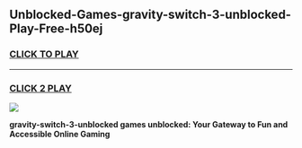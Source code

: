 
## Unblocked-Games-gravity-switch-3-unblocked-Play-Free-h50ej
<h3>
<a href="https://premium76.site?title=gravity-switch-3-unblocked&ref=19M">CLICK TO PLAY</a></h3>
<hr>

<h3>
<a href="https://premium76.site?title=gravity-switch-3-unblocked&ref=19M">CLICK 2 PLAY</a>
  
</h3>

<a href="https://premium76.site?title=gravity-switch-3-unblocked&ref=19M"><img src="https://clearcache.store/games.png"></a>


**gravity-switch-3-unblocked games unblocked: Your Gateway to Fun and Accessible Online Gaming**
